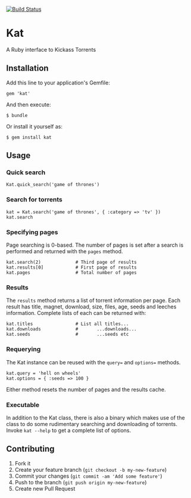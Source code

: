 [![Build Status](https://secure.travis-ci.org/fissionxuiptz/kat.png)](http://travis-ci.org/fissionxuiptz/kat)

# Kat

A Ruby interface to Kickass Torrents

## Installation

Add this line to your application's Gemfile:

    gem 'kat'

And then execute:

    $ bundle

Or install it yourself as:

    $ gem install kat

## Usage

### Quick search

    Kat.quick_search('game of thrones')

### Search for torrents

    kat = Kat.search('game of thrones', { :category => 'tv' })
    kat.search

### Specifying pages

Page searching is 0-based. The number of pages is set after a search is performed and returned
with the `pages` method.

    kat.search(2)             # Third page of results
    kat.results[0]            # First page of results
    kat.pages                 # Total number of pages

### Results

The `results` method returns a list of torrent information per page. Each result has
title, magnet, download, size, files, age, seeds and leeches information. Complete lists
of each can be returned with:

    kat.titles                # List all titles...
    kat.downloads             #       ...downloads...
    kat.seeds                 #       ...seeds etc

### Requerying

The Kat instance can be reused with the `query=` and `options=` methods.

    kat.query = 'hell on wheels'
    kat.options = { :seeds => 100 }

Either method resets the number of pages and the results cache.

### Executable

In addition to the Kat class, there is also a binary which makes use of the class to do
some rudimentary searching and downloading of torrents. Invoke `kat --help` to get a
complete list of options.

## Contributing

1. Fork it
2. Create your feature branch (`git checkout -b my-new-feature`)
3. Commit your changes (`git commit -am 'Add some feature'`)
4. Push to the branch (`git push origin my-new-feature`)
5. Create new Pull Request
